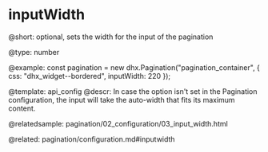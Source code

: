 inputWidth
=============

@short: 
optional, sets the width for the input of the pagination




@type: number

@example: 
const pagination = new dhx.Pagination("pagination_container", {
    css: "dhx_widget--bordered",
    inputWidth: 220 
});


@template:	api_config
@descr: 
In case the option isn't set in the Pagination configuration, the input will take the auto-width that fits its maximum content.

@relatedsample:
pagination/02_configuration/03_input_width.html

@related: pagination/configuration.md#inputwidth 
